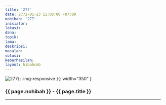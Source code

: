 ```yaml
---
title: '277'
date: 2772-01-23 11:08:00 +07:00
nohibah: '277'
inisiator: 
lokasi: 
dana: 
topik: 
lama: 
deskripsi: 
masalah: 
solusi: 
keberhasilan: 
layout: hibahcmb
---
```


![277](/static/img/hibahcmb/277.png){: .img-responsive }{: width="350" }

### {{ page.nohibah }} - {{ page.title }}

---
